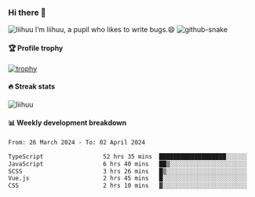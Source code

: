### Hi there 👋
<img src="https://komarev.com/ghpvc/?username=liihuu&label=Profile%20views&style=flat&base=119527" alt="liihuu" />
I’m liihuu, a pupil who likes to write bugs.😄

<picture>
  <source media="(prefers-color-scheme: dark)" srcset="https://github.com/liihuu/liihuu/raw/output/github-snake-dark.svg" />
  <source media="(prefers-color-scheme: light)" srcset="https://github.com/liihuu/liihuu/raw/output/github-snake.svg" />
  <img alt="github-snake" src="https://github.com/liihuu/liihuu/tree/output/github-snake.svg" />
</picture>


#### 🏆 Profile trophy
[![trophy](https://github-profile-trophy.vercel.app?username=liihuu&margin-w=16&margin-h=16&rank=-C,-B)](https://github.com/liihuu)

#### 🔥 Streak stats
<img src="https://streak-stats.demolab.com?user=liihuu&border_radius=6&card_width=500" alt="liihuu" />

#### 📊 Weekly development breakdown
<!--START_SECTION:waka-->

```txt
From: 26 March 2024 - To: 02 April 2024

TypeScript                 52 hrs 35 mins  ███████████████████░░░░░░   76.03 %
JavaScript                 6 hrs 40 mins   ██▒░░░░░░░░░░░░░░░░░░░░░░   09.65 %
SCSS                       3 hrs 26 mins   █▒░░░░░░░░░░░░░░░░░░░░░░░   04.98 %
Vue.js                     2 hrs 45 mins   █░░░░░░░░░░░░░░░░░░░░░░░░   03.99 %
CSS                        2 hrs 10 mins   ▓░░░░░░░░░░░░░░░░░░░░░░░░   03.13 %
```

<!--END_SECTION:waka-->


<!--
**liihuu/liihuu** is a ✨ _special_ ✨ repository because its `README.md` (this file) appears on your GitHub profile.

Here are some ideas to get you started:

- 🔭 I’m currently working on ...
- 🌱 I’m currently learning ...
- 👯 I’m looking to collaborate on ...
- 🤔 I’m looking for help with ...
- 💬 Ask me about ...
- 📫 How to reach me: ...
- 😄 Pronouns: ...
- ⚡ Fun fact: ...
-->
